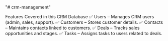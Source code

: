 "# crm-management" 

Features Covered in this CRM Database
✅ Users – Manages CRM users (admin, sales, support).
✅ Customers – Stores customer details.
✅ Contacts – Maintains contacts linked to customers.
✅ Deals – Tracks sales opportunities and stages.
✅ Tasks – Assigns tasks to users related to deals.
